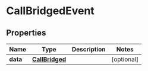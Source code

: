 # CallBridgedEvent

## Properties
Name | Type | Description | Notes
------------ | ------------- | ------------- | -------------
**data** | [**CallBridged**](CallBridged.md) |  |  [optional]

